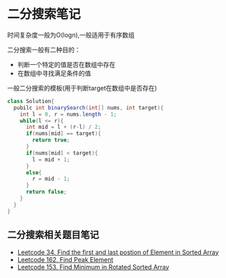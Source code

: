 # 二分搜索笔记

时间复杂度一般为O(logn),一般适用于有序数组

二分搜索一般有二种目的：

- 判断一个特定的值是否在数组中存在
- 在数组中寻找满足条件的值

一般二分搜索的模板(用于判断target在数组中是否存在)

```java
class Solution{
  pubilc int binarySearch(int[] nums, int target){
    int l = 0, r = nums.length - 1;
    while(l <= r){
      int mid = l + (r-l) / 2;
      if(nums[mid] == target){
        return true;
      }
      if(nums[mid] < target){
        l = mid + 1;
      }
      else{
        r = mid - 1;
      }
      return false;
    }  
  }
}

```

## 二分搜索相关题目笔记

- [Leetcode 34. Find the first and last postion of Element in Sorted Array](https://github.com/wruochao19/Leetcode-Note/blob/main/Binary_Search/34.%20Find%20First%20and%20Last%20Position%20of%20Element%20in%20Sorted%20Array.md)
- [Leetcode 162. Find Peak Element](https://github.com/wruochao19/Leetcode-Note/blob/main/Binary_Search/162.%20Find%20Peak%20Element.md)
- [Leetcode 153. Find Minimum in Rotated Sorted Array](https://github.com/wruochao19/Leetcode-Note/blob/main/Binary_Search/153.%20Find%20Minimum%20in%20Rotated%20Sorted%20Array.md)
